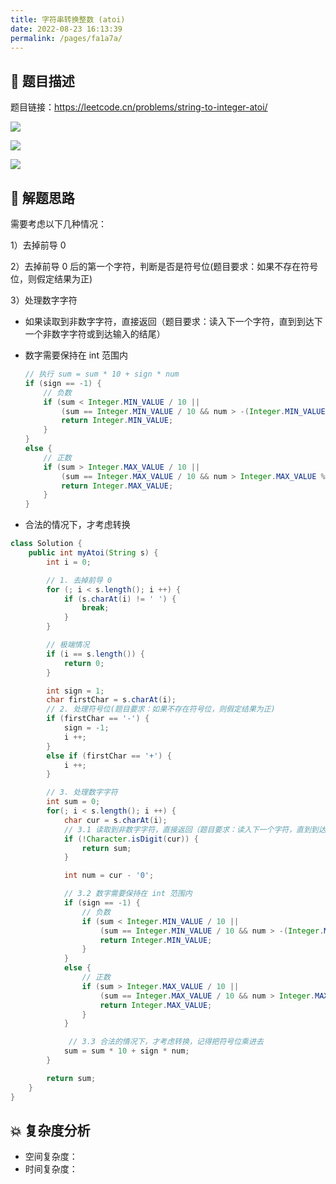 ```yaml
---
title: 字符串转换整数 (atoi)
date: 2022-08-23 16:13:39
permalink: /pages/fa1a7a/
---
```

## 📃 题目描述

题目链接：https://leetcode.cn/problems/string-to-integer-atoi/

![](https://cs-wiki.oss-cn-shanghai.aliyuncs.com/img/image-20220823161412258.png)

![](https://cs-wiki.oss-cn-shanghai.aliyuncs.com/img/image-20220823161429749.png)

![](https://cs-wiki.oss-cn-shanghai.aliyuncs.com/img/image-20220823161436502.png)

## 🔔 解题思路

需要考虑以下几种情况：

1）去掉前导 0

2）去掉前导 0 后的第一个字符，判断是否是符号位(题目要求：如果不存在符号位，则假定结果为正)

3）处理数字字符

- 如果读取到非数字字符，直接返回（题目要求：读入下一个字符，直到到达下一个非数字字符或到达输入的结尾）

- 数字需要保持在 int 范围内

  ```java
  // 执行 sum = sum * 10 + sign * num
  if (sign == -1) {
      // 负数
      if (sum < Integer.MIN_VALUE / 10 || 
          (sum == Integer.MIN_VALUE / 10 && num > -(Integer.MIN_VALUE % 10))) {
          return Integer.MIN_VALUE;
      }
  }
  else {
      // 正数
      if (sum > Integer.MAX_VALUE / 10 || 
          (sum == Integer.MAX_VALUE / 10 && num > Integer.MAX_VALUE % 10)) {
          return Integer.MAX_VALUE;
      }
  }
  ```

  

- 合法的情况下，才考虑转换


```java
class Solution {
    public int myAtoi(String s) {
        int i = 0;

        // 1. 去掉前导 0
        for (; i < s.length(); i ++) {
            if (s.charAt(i) != ' ') {
                break;
            }
        }

        // 极端情况 
        if (i == s.length()) {
            return 0;
        }

        int sign = 1;
        char firstChar = s.charAt(i);
        // 2. 处理符号位(题目要求：如果不存在符号位，则假定结果为正)
        if (firstChar == '-') {
            sign = -1;
            i ++;
        }
        else if (firstChar == '+') {
            i ++;
        }

        // 3. 处理数字字符
        int sum = 0;
        for(; i < s.length(); i ++) {
            char cur = s.charAt(i);
            // 3.1 读取到非数字字符，直接返回（题目要求：读入下一个字符，直到到达下一个非数字字符或到达输入的结尾）
            if (!Character.isDigit(cur)) {
                return sum;
            } 

            int num = cur - '0';

            // 3.2 数字需要保持在 int 范围内
            if (sign == -1) {
                // 负数
                if (sum < Integer.MIN_VALUE / 10 || 
                    (sum == Integer.MIN_VALUE / 10 && num > -(Integer.MIN_VALUE % 10))) {
                    return Integer.MIN_VALUE;
                }
            }
            else {
                // 正数
                if (sum > Integer.MAX_VALUE / 10 || 
                    (sum == Integer.MAX_VALUE / 10 && num > Integer.MAX_VALUE % 10)) {
                    return Integer.MAX_VALUE;
                }
            }

             // 3.3 合法的情况下，才考虑转换，记得把符号位乘进去
            sum = sum * 10 + sign * num;
        }

        return sum;
    }
}
```

## 💥 复杂度分析

- 空间复杂度：
- 时间复杂度：